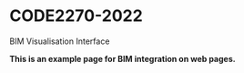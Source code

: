 # CODE2270-2022
BIM Visualisation Interface

<b>This is an example page for BIM integration on web pages.</b>
